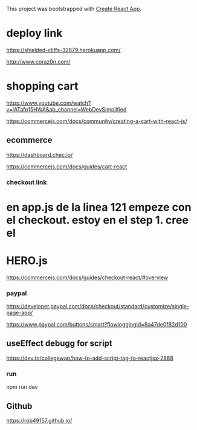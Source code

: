 This project was bootstrapped with [Create React App](https://github.com/facebook/create-react-app).


 # deploy link

 https://shielded-cliffs-32879.herokuapp.com/ 

http://www.coraz0n.com/

# shopping cart 
https://www.youtube.com/watch?v=lATafp15HWA&ab_channel=WebDevSimplified

https://commercejs.com/docs/community/creating-a-cart-with-react-js/

## ecommerce
https://dashboard.chec.io/

https://commercejs.com/docs/guides/cart-react

### checkout link
# en app.js de la linea 121 empeze con el checkout. estoy en el step 1. cree el 
# HERO.js 
https://commercejs.com/docs/guides/checkout-react/#overview

### paypal
https://developer.paypal.com/docs/checkout/standard/customize/single-page-app/

https://www.paypal.com/buttons/smart?flowloggingId=8a47de0f82d100

## useEffect debugg for script
https://dev.to/collegewap/how-to-add-script-tag-to-reactjsx-2888 


### run
npm run dev

## Github

https://rob49157.github.io/

